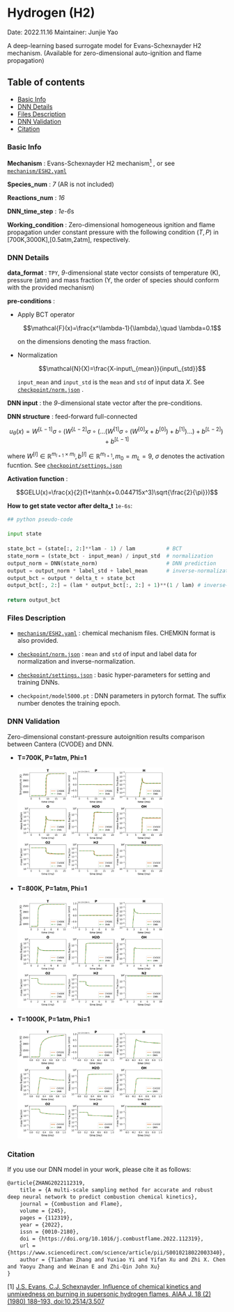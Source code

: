 # Hydrogen (H2)

Date: 2022.11.16    Maintainer: Junjie Yao

A deep-learning based surrogate model for Evans-Schexnayder H2 mechanism. (Available for zero-dimensional auto-ignition and flame propagation)

## Table of contents
- [Basic Info](#basic-info)
- [DNN Details](#dnn-details)
- [Files Description](#files-description)
- [DNN Validation](#dnn-validation)
- [Citation](#citation)


### Basic Info

**Mechanism** : Evans-Schexnayder H2 mechanism[<sup>1</sup>](#ESH2) , or see [`mechanism/ESH2.yaml`](mechanism/ESH2.yaml)


**Species_num** : *7* (AR is not included)

**Reactions_num** : *16*

**DNN_time_step** : *1e-6*s

**Working_condition** : Zero-dimensional homogeneous ignition and flame propagation under constant pressure with the following condition $(T,P)$ in [700K,3000K],[0.5atm,2atm], respectively.


### DNN Details

**data_format** : `TPY`, *9*-dimensional state vector consists of temperature (K), pressure (atm) and mass fraction (Y, the order of species should conform with the provided mechanism)

**pre-conditions** : 

- Apply BCT operator 

    $$\mathcal{F}(x)=\frac{x^\lambda-1}{\lambda},\quad \lambda=0.1$$

    on the dimensions denoting the mass fraction.
               
- Normalization 

    $$\mathcal{N}(X)=\frac{X-input\_{mean}}{input\_{std}}$$ 
    
    `input_mean` and `input_std` is the `mean` and `std` of input data $X$. See [`checkpoint/norm.json`](checkpoint/norm.json) .

**DNN input** : the *9*-dimensional state vector after the pre-conditions.

**DNN structure** : feed-forward full-connected 

$$u_{\theta}(x)=W^{[L-1]}\sigma\circ(W^{[L-2]}\sigma\circ(\dots(W^{[1]}\sigma\circ(W^{[0]}x+b^{[0]})+b^{[1]})\dots)+b^{[L-2]})+b^{[L-1]}$$ 

where $W^{[l]}\in\mathbb{R}^{m_{l+1}\times m_l},b^{[l]}\in \mathbb{R}^{m_{l+1}},m_0=m_L=9$,  $\sigma$ denotes the activation fucntion. See [`checkpoint/settings.json`](checkpoint/settings.json) 

**Activation function** : 

$$GELU(x)=\frac{x}{2}(1+\tanh(x+0.044715x^3)\sqrt{\frac{2}{\pi}})$$

**How to get state vector after delta_t** `1e-6s`:

```python
## python pseudo-code

input state 

state_bct = (state[:, 2:]**lam - 1) / lam          # BCT
state_norm = (state_bct - input_mean) / input_std  # normalization
output_norm = DNN(state_norm)                      # DNN prediction
output = output_norm * label_std + label_mean      # inverse-normalization
output_bct = output * delta_t + state_bct          
output_bct[:, 2:] = (lam * output_bct[:, 2:] + 1)**(1 / lam) # inverse-BCT

return output_bct
```


### Files Description

- [`mechanism/ESH2.yaml`](mechanism/ESH2.yaml) : chemical mechanism files. CHEMKIN format is also provided.

- [`checkpoint/norm.json`](checkpoint/norm.json) : `mean` and `std` of input and label data for normalization and inverse-normalization.
 
- [`checkpoint/settings.json`](checkpoint/settings.json) : basic hyper-parameters for setting and training DNNs.

- `checkpoint/model5000.pt` : DNN parameters in pytorch format. The suffix number denotes the training epoch.

<!-- - `lossfile/*.png` : the training and validation loss curve. -->

### DNN Validation
 
Zero-dimensional constant-pressure autoignition results comparison between Cantera (CVODE) and
DNN.

- **T=700K, P=1atm, Phi=1**
 
    <img src="./pic/pics5000/HE04_Hydrogen_ESH2_GMS_sub_20221101_Phi=1_T=700_P=1_epoch=5000_all1.png" width="70%">

- **T=800K, P=1atm, Phi=1**

    <img src="./pic/pics5000/HE04_Hydrogen_ESH2_GMS_sub_20221101_Phi=1_T=800_P=1_epoch=5000_all1.png" width="70%">


-  **T=1000K, P=1atm, Phi=1**
    
    <img src="./pic/pics5000/HE04_Hydrogen_ESH2_GMS_sub_20221101_Phi=1_T=1000_P=1_epoch=5000_all1.png" width="70%">









### Citation

If you use our DNN model in your work, please cite it as follows:

```
@article{ZHANG2022112319,
    title = {A multi-scale sampling method for accurate and robust deep neural network to predict combustion chemical kinetics}, 
    journal = {Combustion and Flame},
    volume = {245},
    pages = {112319},
    year = {2022},
    issn = {0010-2180},
    doi = {https://doi.org/10.1016/j.combustflame.2022.112319},
    url = {https://www.sciencedirect.com/science/article/pii/S0010218022003340},
    author = {Tianhan Zhang and Yuxiao Yi and Yifan Xu and Zhi X. Chen and Yaoyu Zhang and Weinan E and Zhi-Qin John Xu}
}
```



<div id="ESH2"></div>

[1] [J.S. Evans, C.J. Schexnayder, Influence of chemical kinetics and unmixedness on burning in supersonic hydrogen flames, AIAA J. 18 (2) (1980) 188–193, doi:10.2514/3.507](https://arc.aiaa.org/doi/10.2514/3.50747)

